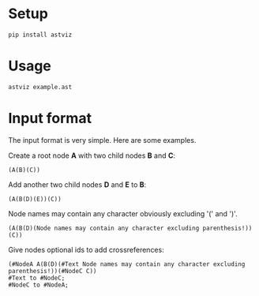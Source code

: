 # Setup

    pip install astviz

# Usage

    astviz example.ast

# Input format

The input format is very simple. Here are some examples.

Create a root node **A** with two child nodes **B** and **C**:

``` (A(B)(C)) ```

Add another two child nodes **D** and **E** to **B**:

``` (A(B(D)(E))(C)) ```

Node names may contain any character obviously excluding '(' and ')'.

``` (A(B(D)(Node names may contain any character excluding parenthesis!))(C)) ```

Give nodes optional ids to add crossreferences:

```
(#NodeA A(B(D)(#Text Node names may contain any character excluding parenthesis!))(#NodeC C))
#Text to #NodeC;
#NodeC to #NodeA; 
```
